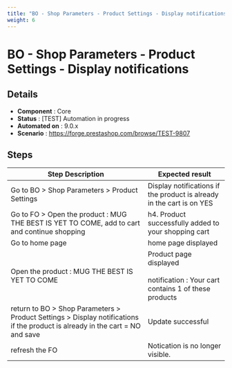 ```yaml
---
title: "BO - Shop Parameters - Product Settings - Display notifications"
weight: 6
---
```


# BO - Shop Parameters - Product Settings - Display notifications
## Details
* **Component** : Core
* **Status** : [TEST] Automation in progress
* **Automated on** : 9.0.x
* **Scenario** : https://forge.prestashop.com/browse/TEST-9807

## Steps
| Step Description | Expected result |
| ----- | ----- |
| Go to BO > Shop Parameters > Product Settings | Display notifications if the product is already in the cart is on YES |
| Go to FO > Open the product : ​MUG THE BEST IS YET TO COME, add to cart and continue shopping | h4. Product successfully added to your shopping cart |
| Go to home page | home page displayed |
| Open the product : ​MUG THE BEST IS YET TO COME | Product page displayed<br><br>notification : Your cart contains 1 of these products |
| return to BO > Shop Parameters > Product Settings > Display notifications if the product is already in the cart = NO and save | Update successful |
| refresh the FO | Notication is no longer visible. |
